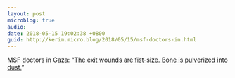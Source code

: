 ```yaml
---
layout: post
microblog: true
audio: 
date: 2018-05-15 19:02:38 +0800
guid: http://kerim.micro.blog/2018/05/15/msf-doctors-in.html
---
```

MSF doctors in Gaza: “[The exit wounds are fist-size. Bone is pulverized into dust.](https://www.doctorswithoutborders.org/article/gaza-avoiding-greater-blood-bath)”
